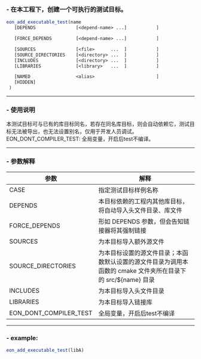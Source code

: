 ### -  在本工程下，创建一个可执行的测试目标。
```cmake
eon_add_executable_test(name
   [DEPENDS               [<depend-name> ...]           ]

   [FORCE_DEPENDS         [<depend-name> ...]           ]

   [SOURCES               [<file>      ...  ]           ]
   [SOURCE_DIRECTORIES    [<directory> ...  ]           ]
   [INCLUDES              [<directory> ...  ]           ]
   [LIBRARIES             [<library>   ...  ]           ]

   [NAMED                 <alias>                       ]
   [HIDDEN]
 )
```
---
### - 使用说明
本测试目标可与已有的库目标同名，若存在同名库目标，则会自动依赖它，测试目标无法被导出，也无法设置别名，仅用于开发人员调试。
EON_DONT_COMPILER_TEST: 全局变量，开启后test不编译。

---
### - 参数解释
| 参数     | 解释 | 
|---------|------|
|CASE| 指定测试目标样例名称|
|DEPENDS| 本目标依赖的工程内其他库目标，将自动导入头文件目录、库文件|
|FORCE_DEPENDS| 形如 DEPENDS 参数，但会告知链接器将其强制链接|
|SOURCES|为本目标导入额外源文件|
|SOURCE_DIRECTORIES| 为本目标设置的源文件目录；本函数默认设置的源文件目录为调用本函数的 cmake 文件夹所在目录下的 src/${name} 目录|
|INCLUDES|为本目标导入头文件目录|
|LIBRARIES|为本目标导入链接库|
| EON_DONT_COMPILER_TEST| 全局变量，开启后test不编译|
---
### - example:
```cmake
eon_add_executable_test(libA)
```
